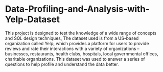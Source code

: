 # Data-Profiling-and-Analysis-with-Yelp-Dataset
This project is designed to test the knowledge of a wide range of concepts and SQL design techniques, 
The dataset used is from a US-based organization called Yelp, which provides a platform for users to provide reviews and rate their interactions with a variety of organizations – businesses, restaurants, health clubs, hospitals, local governmental offices, charitable organizations.
This dataset was used to answer a series of questions to help profile and understand the data better.
